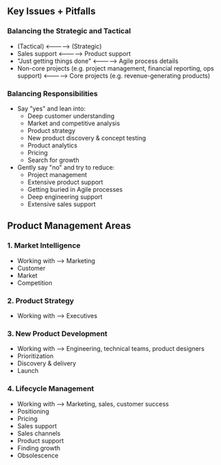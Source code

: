 ## Key Issues + Pitfalls

### Balancing the Strategic and Tactical

* (Tactical) <-----> (Strategic)
* Sales support <-----> Product support
* "Just getting things done" <-----> Agile process details
* Non-core projects (e.g. project management, financial reporting, ops support) <-----> Core projects (e.g. revenue-generating products)
### Balancing Responsibilities

* Say "yes" and lean into:
	* Deep customer understanding
	* Market and competitive analysis
	* Product strategy
	* New product discovery & concept testing
	* Product analytics
	* Pricing
	* Search for growth
* Gently say "no" and try to reduce:
	* Project management
	* Extensive product support
	* Getting buried in Agile processes
	* Deep engineering support
	* Extensive sales support
## Product Management Areas

### 1. Market Intelligence

* Working with --> Marketing
* Customer
* Market
* Competition
### 2. Product Strategy

* Working with --> Executives
### 3. New Product Development

* Working with --> Engineering, technical teams, product designers
* Prioritization
* Discovery & delivery
* Launch
### 4. Lifecycle Management

* Working with --> Marketing, sales, customer success
* Positioning
* Pricing
* Sales support
* Sales channels
* Product support
* Finding growth
* Obsolescence